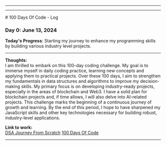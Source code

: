 <hr><hr>
# 100 Days Of Code - Log

### Day 0: June 13, 2024

**Today's Progress**:  Starting my journey to enhance my programming skills by building various industry level projects.
<hr>

**Thoughts:** <br>
I am thrilled to embark on this 100-day coding challenge. My goal is to immerse myself in daily coding practice, learning new concepts and applying them to practical projects. Over these 100 days, I aim to strengthen my fundamentals in data structures and algorithms to improve my decision-making skills. My primary focus is on developing industry-ready projects, especially in the areas of blockchain and Web3. I have a solid plan for blockchain projects and, if time allows, I will also delve into AI-related projects. This challenge marks the beginning of a continuous journey of growth and learning. By the end of this period, I hope to have sharpened my JavaScript skills and other key technologies necessary for building robust, industry-level applications.

**Link to work:** <br>
[DSA Journey From Scratch](Coding-Problems/Solutions-in-Java/_01_Flow-of-program/flowcharts/leap-year-flow-chart.png)
[100 Days Of Code](https://github.com/lokinagure/HundredDaysOfCode)
<hr>
